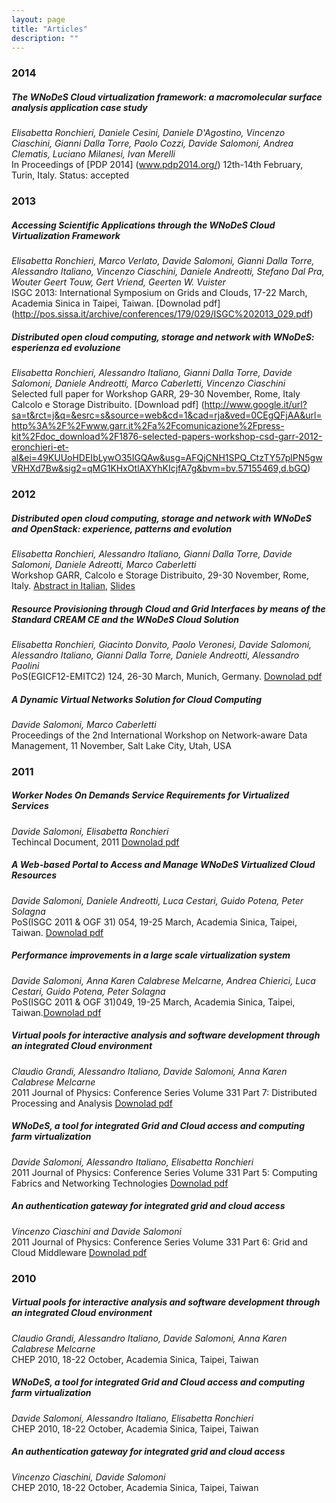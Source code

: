 ```yaml
---
layout: page
title: "Articles"
description: ""
---
```


### 2014
##### The WNoDeS Cloud virtualization framework: a macromolecular surface analysis application case study
_Elisabetta Ronchieri, Daniele Cesini, Daniele D'Agostino, Vincenzo Ciaschini, Gianni Dalla Torre, Paolo Cozzi, Davide Salomoni, Andrea Clematis, Luciano Milanesi, Ivan Merelli_  
In Proceedings of [PDP 2014] (www.pdp2014.org/)  12th-14th February, Turin, Italy. Status: accepted

### 2013
##### Accessing Scientific Applications through the WNoDeS Cloud Virtualization Framework
_Elisabetta Ronchieri, Marco Verlato, Davide Salomoni, Gianni Dalla Torre, Alessandro Italiano, Vincenzo Ciaschini, Daniele Andreotti, Stefano Dal Pra, Wouter Geert Touw, Gert Vriend, Geerten W. Vuister_  
ISGC 2013: International Symposium on Grids and Clouds, 17-22 March, Academia Sinica in Taipei, Taiwan. [Downolad pdf] (http://pos.sissa.it/archive/conferences/179/029/ISGC%202013_029.pdf)

##### Distributed open cloud computing, storage and network with WNoDeS: esperienza ed evoluzione
_Elisabetta Ronchieri, Alessandro Italiano, Gianni Dalla Torre, Davide Salomoni, Daniele Andreotti, Marco Caberletti, Vincenzo Ciaschini_  
Selected full paper for Workshop GARR, 29-30 November, Rome, Italy Calcolo e Storage Distribuito.  [Download pdf] (http://www.google.it/url?sa=t&rct=j&q=&esrc=s&source=web&cd=1&cad=rja&ved=0CEgQFjAA&url=http%3A%2F%2Fwww.garr.it%2Fa%2Fcomunicazione%2Fpress-kit%2Fdoc_download%2F1876-selected-papers-workshop-csd-garr-2012-eronchieri-et-al&ei=49KUUoHDEIbLywO35IGQAw&usg=AFQjCNH1SPQ_CtzTY57plPN5gwVRHXd7Bw&sig2=qMG1KHxOtlAXYhKIcjfA7g&bvm=bv.57155469,d.bGQ)

### 2012
##### Distributed open cloud computing, storage and network with WNoDeS and OpenStack: experience, patterns and evolution
_Elisabetta Ronchieri, Alessandro Italiano, Gianni Dalla Torre, Davide Salomoni, Daniele Adreotti, Marco Caberletti_  
Workshop GARR, Calcolo e Storage Distribuito, 29-30 November, Rome, Italy. [Abstract in Italian](http://www.garr.it/a/comunicazione/press-kit/doc_download/1638-abstract-eronchieri-), [Slides](http://www.garr.it/a/comunicazione/press-kit/doc_download/1701-wscsd12-ronchieri-pres)  

##### Resource Provisioning through Cloud and Grid Interfaces by means of the Standard CREAM CE and the WNoDeS Cloud Solution
_Elisabetta Ronchieri, Giacinto Donvito, Paolo Veronesi, Davide Salomoni, Alessandro Italiano, Gianni Dalla Torre, Daniele Andreotti, Alessandro Paolini_  
PoS(EGICF12-EMITC2) 124, 26-30 March, Munich, Germany. [Downolad pdf](http://pos.sissa.it/archive/conferences/162/124/EGICF12-EMITC2_124.pdf)  

##### A Dynamic Virtual Networks Solution for Cloud Computing
_Davide Salomoni, Marco Caberletti_    
Proceedings of the 2nd International Workshop on Network-aware Data Management, 11 November, Salt Lake City, Utah, USA    

### 2011
##### Worker Nodes On Demands Service Requirements for Virtualized Services
_Davide Salomoni, Elisabetta Ronchieri_   
Techincal Document, 2011 [Downolad pdf](https://web2.infn.it/wnodes/index.php/documentation/files-download/28_d67514b33dae20f979d866990b583b74)    

##### A Web-based Portal to Access and Manage WNoDeS Virtualized Cloud Resources
_Davide Salomoni, Daniele Andreotti, Luca Cestari, Guido Potena, Peter Solagna_  
PoS(ISGC 2011 & OGF 31) 054, 19-25 March, Academia Sinica, Taipei, Taiwan. [Downolad pdf](http://pos.sissa.it/archive/conferences/133/054/ISGC%202011%20&%20OGF%2031_054.pdf)  

##### Performance improvements in a large scale virtualization system
_Davide Salomoni, Anna Karen Calabrese Melcarne, Andrea Chierici, Luca Cestari, Guido Potena, Peter Solagna_  
PoS(ISGC 2011 & OGF 31)049, 19-25 March, Academia Sinica, Taipei, Taiwan.[Downolad pdf](http://pos.sissa.it/archive/conferences/133/049/ISGC%202011%20&%20OGF%2031_049.pdf)  

##### Virtual pools for interactive analysis and software development through an integrated Cloud environment
_Claudio Grandi, Alessandro Italiano, Davide Salomoni, Anna Karen Calabrese Melcarne_  
2011 Journal of Physics: Conference Series Volume 331 Part 7: Distributed Processing and Analysis [Downolad pdf](http://iopscience.iop.org/1742-6596/331/7/072017/pdf/1742-6596_331_7_072017.pdf)  

##### WNoDeS, a tool for integrated Grid and Cloud access and computing farm virtualization
_Davide Salomoni, Alessandro Italiano, Elisabetta Ronchieri_  
2011 Journal of Physics: Conference Series Volume 331 Part 5: Computing Fabrics and Networking Technologies [Downolad pdf](http://iopscience.iop.org/1742-6596/331/5/052017/pdf/1742-6596_331_5_052017.pdf)  

##### An authentication gateway for integrated grid and cloud access
_Vincenzo Ciaschini and Davide Salomoni_  
2011 Journal of Physics: Conference Series Volume 331 Part 6: Grid and Cloud Middleware [Downolad pdf](http://iopscience.iop.org/1742-6596/331/6/062021/pdf/1742-6596_331_6_062021.pdf)  

### 2010
##### Virtual pools for interactive analysis and software development through an integrated Cloud environment
_Claudio Grandi, Alessandro Italiano, Davide Salomoni, Anna Karen Calabrese Melcarne_  
CHEP 2010, 18-22 October, Academia Sinica, Taipei, Taiwan  

##### WNoDeS, a tool for integrated Grid and Cloud access and computing farm virtualization
_Davide Salomoni, Alessandro Italiano, Elisabetta Ronchieri_  
CHEP 2010, 18-22 October, Academia Sinica, Taipei, Taiwan   

##### An authentication gateway for integrated grid and cloud access
_Vincenzo Ciaschini, Davide Salomoni_  
CHEP 2010, 18-22 October, Academia Sinica, Taipei, Taiwan
